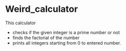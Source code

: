 # Weird_calculator
This calculator </br>
<ul>
<li>checks if the given integer is a prime number or not</li>
<li>finds the factorial of the number</li>
<li>prints all integers starting from 0 to entered number.</li>
</ul>

